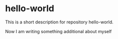 # hello-world
This is a short description for repository hello-world.

Now I am writing something additional about myself
